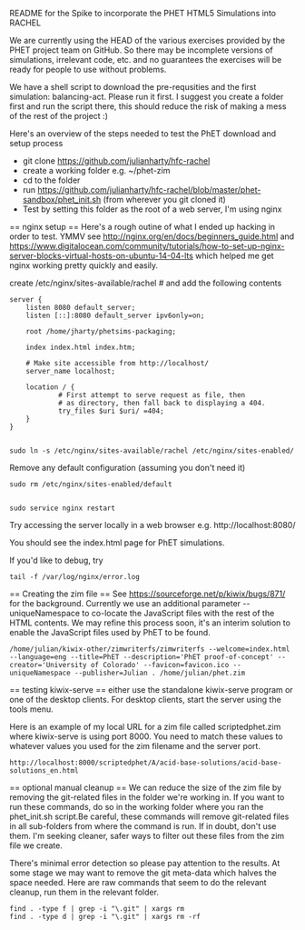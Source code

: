 README for the Spike to incorporate the PHET HTML5 Simulations into RACHEL

We are currently using the HEAD of the various exercises provided by the PHET project team on GitHub. So there may be incomplete versions of simulations, irrelevant code, etc. and no guarantees the exercises will be ready for people to use without problems. 

We have a shell script to download the pre-requsities and the first simulation: balancing-act. Please run it first. I suggest you create a folder first and run the script there, this should reduce the risk of making a mess of the rest of the project :) 

Here's an overview of the steps needed to test the PhET download and setup process

* git clone https://github.com/julianharty/hfc-rachel
* create a working folder e.g. ~/phet-zim
* cd to the folder
* run https://github.com/julianharty/hfc-rachel/blob/master/phet-sandbox/phet_init.sh (from wherever you git cloned it)
* Test by setting this folder as the root of a web server, I'm using nginx

== nginx setup ==
Here's a rough outine of what I ended up hacking in order to test. YMMV 
see http://nginx.org/en/docs/beginners_guide.html and https://www.digitalocean.com/community/tutorials/how-to-set-up-nginx-server-blocks-virtual-hosts-on-ubuntu-14-04-lts which helped me get nginx working pretty quickly and easily.

create /etc/nginx/sites-available/rachel # and add the following contents

    server {
        listen 8080 default_server;
        listen [::]:8080 default_server ipv6only=on;

        root /home/jharty/phetsims-packaging;

        index index.html index.htm;

        # Make site accessible from http://localhost/
        server_name localhost;

        location / {
                # First attempt to serve request as file, then
                # as directory, then fall back to displaying a 404.
                try_files $uri $uri/ =404;
        }
    }


    sudo ln -s /etc/nginx/sites-available/rachel /etc/nginx/sites-enabled/
Remove any default configuration (assuming you don't need it)

    sudo rm /etc/nginx/sites-enabled/default


    sudo service nginx restart

Try accessing the server locally in a web browser e.g. http://localhost:8080/

You should see the index.html page for PhET simulations.

If you'd like to debug, try 

    tail -f /var/log/nginx/error.log 

== Creating the zim file ==
See https://sourceforge.net/p/kiwix/bugs/871/ for the background. Currently we use an additional parameter --uniqueNamespace to co-locate the JavaScript files with the rest of the HTML contents. We may refine this process soon, it's an interim solution to enable the JavaScript files used by PhET to be found.

    /home/julian/kiwix-other/zimwriterfs/zimwriterfs --welcome=index.html --language=eng --title=PhET --description='PhET proof-of-concept' --creator='University of Colorado' --favicon=favicon.ico --uniqueNamespace --publisher=Julian . /home/julian/phet.zim

== testing kiwix-serve ==
either use the standalone kiwix-serve program or one of the desktop clients. For desktop clients, start the server using the tools menu.

Here is an example of my local URL for a zim file called scriptedphet.zim where kiwix-serve is using port 8000. You need to match these values to whatever values you used for the zim filename and the server port. 

    http://localhost:8000/scriptedphet/A/acid-base-solutions/acid-base-solutions_en.html

== optional manual cleanup ==
We can reduce the size of the zim file by removing the git-related files in the folder we're working in. If you want to run these commands, do so in the working folder where you ran the phet_init.sh script.Be careful, these commands will remove git-related files in all sub-folders from where the command is run. If in doubt, don't use them. I'm seeking cleaner, safer ways to filter out these files from the zim file we create. 

There's minimal error detection so please pay attention to the results. At some stage we may want to remove the git meta-data which halves the space needed. Here are raw commands that seem to do the relevant cleanup, run them in the relevant folder.

    find . -type f | grep -i "\.git" | xargs rm
    find . -type d | grep -i "\.git" | xargs rm -rf

